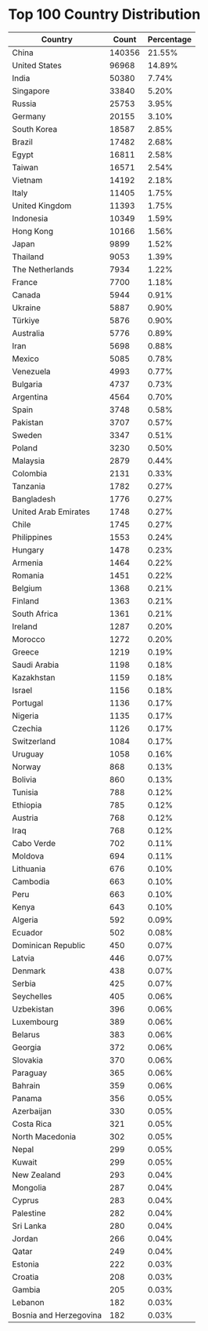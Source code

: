 # Top 100 Country Distribution
| Country | Count | Percentage |
|----|----|----|
| China | 140356 | 21.55% |
| United States | 96968 | 14.89% |
| India | 50380 | 7.74% |
| Singapore | 33840 | 5.20% |
| Russia | 25753 | 3.95% |
| Germany | 20155 | 3.10% |
| South Korea | 18587 | 2.85% |
| Brazil | 17482 | 2.68% |
| Egypt | 16811 | 2.58% |
| Taiwan | 16571 | 2.54% |
| Vietnam | 14192 | 2.18% |
| Italy | 11405 | 1.75% |
| United Kingdom | 11393 | 1.75% |
| Indonesia | 10349 | 1.59% |
| Hong Kong | 10166 | 1.56% |
| Japan | 9899 | 1.52% |
| Thailand | 9053 | 1.39% |
| The Netherlands | 7934 | 1.22% |
| France | 7700 | 1.18% |
| Canada | 5944 | 0.91% |
| Ukraine | 5887 | 0.90% |
| Türkiye | 5876 | 0.90% |
| Australia | 5776 | 0.89% |
| Iran | 5698 | 0.88% |
| Mexico | 5085 | 0.78% |
| Venezuela | 4993 | 0.77% |
| Bulgaria | 4737 | 0.73% |
| Argentina | 4564 | 0.70% |
| Spain | 3748 | 0.58% |
| Pakistan | 3707 | 0.57% |
| Sweden | 3347 | 0.51% |
| Poland | 3230 | 0.50% |
| Malaysia | 2879 | 0.44% |
| Colombia | 2131 | 0.33% |
| Tanzania | 1782 | 0.27% |
| Bangladesh | 1776 | 0.27% |
| United Arab Emirates | 1748 | 0.27% |
| Chile | 1745 | 0.27% |
| Philippines | 1553 | 0.24% |
| Hungary | 1478 | 0.23% |
| Armenia | 1464 | 0.22% |
| Romania | 1451 | 0.22% |
| Belgium | 1368 | 0.21% |
| Finland | 1363 | 0.21% |
| South Africa | 1361 | 0.21% |
| Ireland | 1287 | 0.20% |
| Morocco | 1272 | 0.20% |
| Greece | 1219 | 0.19% |
| Saudi Arabia | 1198 | 0.18% |
| Kazakhstan | 1159 | 0.18% |
| Israel | 1156 | 0.18% |
| Portugal | 1136 | 0.17% |
| Nigeria | 1135 | 0.17% |
| Czechia | 1126 | 0.17% |
| Switzerland | 1084 | 0.17% |
| Uruguay | 1058 | 0.16% |
| Norway | 868 | 0.13% |
| Bolivia | 860 | 0.13% |
| Tunisia | 788 | 0.12% |
| Ethiopia | 785 | 0.12% |
| Austria | 768 | 0.12% |
| Iraq | 768 | 0.12% |
| Cabo Verde | 702 | 0.11% |
| Moldova | 694 | 0.11% |
| Lithuania | 676 | 0.10% |
| Cambodia | 663 | 0.10% |
| Peru | 663 | 0.10% |
| Kenya | 643 | 0.10% |
| Algeria | 592 | 0.09% |
| Ecuador | 502 | 0.08% |
| Dominican Republic | 450 | 0.07% |
| Latvia | 446 | 0.07% |
| Denmark | 438 | 0.07% |
| Serbia | 425 | 0.07% |
| Seychelles | 405 | 0.06% |
| Uzbekistan | 396 | 0.06% |
| Luxembourg | 389 | 0.06% |
| Belarus | 383 | 0.06% |
| Georgia | 372 | 0.06% |
| Slovakia | 370 | 0.06% |
| Paraguay | 365 | 0.06% |
| Bahrain | 359 | 0.06% |
| Panama | 356 | 0.05% |
| Azerbaijan | 330 | 0.05% |
| Costa Rica | 321 | 0.05% |
| North Macedonia | 302 | 0.05% |
| Nepal | 299 | 0.05% |
| Kuwait | 299 | 0.05% |
| New Zealand | 293 | 0.04% |
| Mongolia | 287 | 0.04% |
| Cyprus | 283 | 0.04% |
| Palestine | 282 | 0.04% |
| Sri Lanka | 280 | 0.04% |
| Jordan | 266 | 0.04% |
| Qatar | 249 | 0.04% |
| Estonia | 222 | 0.03% |
| Croatia | 208 | 0.03% |
| Gambia | 205 | 0.03% |
| Lebanon | 182 | 0.03% |
| Bosnia and Herzegovina | 182 | 0.03% |
